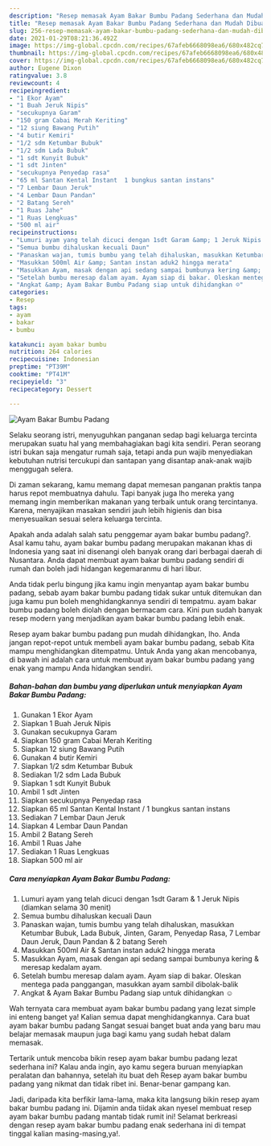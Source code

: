 ```yaml
---
description: "Resep memasak Ayam Bakar Bumbu Padang Sederhana dan Mudah Dibuat"
title: "Resep memasak Ayam Bakar Bumbu Padang Sederhana dan Mudah Dibuat"
slug: 256-resep-memasak-ayam-bakar-bumbu-padang-sederhana-dan-mudah-dibuat
date: 2021-01-29T08:21:36.492Z
image: https://img-global.cpcdn.com/recipes/67afeb6668098ea6/680x482cq70/ayam-bakar-bumbu-padang-foto-resep-utama.jpg
thumbnail: https://img-global.cpcdn.com/recipes/67afeb6668098ea6/680x482cq70/ayam-bakar-bumbu-padang-foto-resep-utama.jpg
cover: https://img-global.cpcdn.com/recipes/67afeb6668098ea6/680x482cq70/ayam-bakar-bumbu-padang-foto-resep-utama.jpg
author: Eugene Dixon
ratingvalue: 3.8
reviewcount: 4
recipeingredient:
- "1 Ekor Ayam"
- "1 Buah Jeruk Nipis"
- "secukupnya Garam"
- "150 gram Cabai Merah Keriting"
- "12 siung Bawang Putih"
- "4 butir Kemiri"
- "1/2 sdm Ketumbar Bubuk"
- "1/2 sdm Lada Bubuk"
- "1 sdt Kunyit Bubuk"
- "1 sdt Jinten"
- "secukupnya Penyedap rasa"
- "65 ml Santan Kental Instant  1 bungkus santan instans"
- "7 Lembar Daun Jeruk"
- "4 Lembar Daun Pandan"
- "2 Batang Sereh"
- "1 Ruas Jahe"
- "1 Ruas Lengkuas"
- "500 ml air"
recipeinstructions:
- "Lumuri ayam yang telah dicuci dengan 1sdt Garam &amp; 1 Jeruk Nipis (diamkan selama 30 menit)"
- "Semua bumbu dihaluskan kecuali Daun"
- "Panaskan wajan, tumis bumbu yang telah dihaluskan, masukkan Ketumbar Bubuk, Lada Bubuk, Jinten, Garam, Penyedap Rasa, 7 Lembar Daun Jeruk, Daun Pandan &amp; 2 batang Sereh"
- "Masukkan 500ml Air &amp; Santan instan aduk2 hingga merata"
- "Masukkan Ayam, masak dengan api sedang sampai bumbunya kering &amp; meresap kedalam ayam."
- "Setelah bumbu meresap dalam ayam. Ayam siap di bakar. Oleskan mentega pada panggangan, masukkan ayam sambil dibolak-balik"
- "Angkat &amp; Ayam Bakar Bumbu Padang siap untuk dihidangkan ☺️"
categories:
- Resep
tags:
- ayam
- bakar
- bumbu

katakunci: ayam bakar bumbu 
nutrition: 264 calories
recipecuisine: Indonesian
preptime: "PT39M"
cooktime: "PT41M"
recipeyield: "3"
recipecategory: Dessert

---
```



![Ayam Bakar Bumbu Padang](https://img-global.cpcdn.com/recipes/67afeb6668098ea6/680x482cq70/ayam-bakar-bumbu-padang-foto-resep-utama.jpg)

Selaku seorang istri, menyuguhkan panganan sedap bagi keluarga tercinta merupakan suatu hal yang membahagiakan bagi kita sendiri. Peran seorang istri bukan saja mengatur rumah saja, tetapi anda pun wajib menyediakan kebutuhan nutrisi tercukupi dan santapan yang disantap anak-anak wajib menggugah selera.

Di zaman  sekarang, kamu memang dapat memesan panganan praktis tanpa harus repot membuatnya dahulu. Tapi banyak juga lho mereka yang memang ingin memberikan makanan yang terbaik untuk orang tercintanya. Karena, menyajikan masakan sendiri jauh lebih higienis dan bisa menyesuaikan sesuai selera keluarga tercinta. 



Apakah anda adalah salah satu penggemar ayam bakar bumbu padang?. Asal kamu tahu, ayam bakar bumbu padang merupakan makanan khas di Indonesia yang saat ini disenangi oleh banyak orang dari berbagai daerah di Nusantara. Anda dapat membuat ayam bakar bumbu padang sendiri di rumah dan boleh jadi hidangan kegemaranmu di hari libur.

Anda tidak perlu bingung jika kamu ingin menyantap ayam bakar bumbu padang, sebab ayam bakar bumbu padang tidak sukar untuk ditemukan dan juga kamu pun boleh menghidangkannya sendiri di tempatmu. ayam bakar bumbu padang boleh diolah dengan bermacam cara. Kini pun sudah banyak resep modern yang menjadikan ayam bakar bumbu padang lebih enak.

Resep ayam bakar bumbu padang pun mudah dihidangkan, lho. Anda jangan repot-repot untuk membeli ayam bakar bumbu padang, sebab Kita mampu menghidangkan ditempatmu. Untuk Anda yang akan mencobanya, di bawah ini adalah cara untuk membuat ayam bakar bumbu padang yang enak yang mampu Anda hidangkan sendiri.

<!--inarticleads1-->

##### Bahan-bahan dan bumbu yang diperlukan untuk menyiapkan Ayam Bakar Bumbu Padang:

1. Gunakan 1 Ekor Ayam
1. Siapkan 1 Buah Jeruk Nipis
1. Gunakan secukupnya Garam
1. Siapkan 150 gram Cabai Merah Keriting
1. Siapkan 12 siung Bawang Putih
1. Gunakan 4 butir Kemiri
1. Siapkan 1/2 sdm Ketumbar Bubuk
1. Sediakan 1/2 sdm Lada Bubuk
1. Siapkan 1 sdt Kunyit Bubuk
1. Ambil 1 sdt Jinten
1. Siapkan secukupnya Penyedap rasa
1. Siapkan 65 ml Santan Kental Instant / 1 bungkus santan instans
1. Sediakan 7 Lembar Daun Jeruk
1. Siapkan 4 Lembar Daun Pandan
1. Ambil 2 Batang Sereh
1. Ambil 1 Ruas Jahe
1. Sediakan 1 Ruas Lengkuas
1. Siapkan 500 ml air




<!--inarticleads2-->

##### Cara menyiapkan Ayam Bakar Bumbu Padang:

1. Lumuri ayam yang telah dicuci dengan 1sdt Garam &amp; 1 Jeruk Nipis (diamkan selama 30 menit)
1. Semua bumbu dihaluskan kecuali Daun
1. Panaskan wajan, tumis bumbu yang telah dihaluskan, masukkan Ketumbar Bubuk, Lada Bubuk, Jinten, Garam, Penyedap Rasa, 7 Lembar Daun Jeruk, Daun Pandan &amp; 2 batang Sereh
1. Masukkan 500ml Air &amp; Santan instan aduk2 hingga merata
1. Masukkan Ayam, masak dengan api sedang sampai bumbunya kering &amp; meresap kedalam ayam.
1. Setelah bumbu meresap dalam ayam. Ayam siap di bakar. Oleskan mentega pada panggangan, masukkan ayam sambil dibolak-balik
1. Angkat &amp; Ayam Bakar Bumbu Padang siap untuk dihidangkan ☺️




Wah ternyata cara membuat ayam bakar bumbu padang yang lezat simple ini enteng banget ya! Kalian semua dapat menghidangkannya. Cara buat ayam bakar bumbu padang Sangat sesuai banget buat anda yang baru mau belajar memasak maupun juga bagi kamu yang sudah hebat dalam memasak.

Tertarik untuk mencoba bikin resep ayam bakar bumbu padang lezat sederhana ini? Kalau anda ingin, ayo kamu segera buruan menyiapkan peralatan dan bahannya, setelah itu buat deh Resep ayam bakar bumbu padang yang nikmat dan tidak ribet ini. Benar-benar gampang kan. 

Jadi, daripada kita berfikir lama-lama, maka kita langsung bikin resep ayam bakar bumbu padang ini. Dijamin anda tiidak akan nyesel membuat resep ayam bakar bumbu padang mantab tidak rumit ini! Selamat berkreasi dengan resep ayam bakar bumbu padang enak sederhana ini di tempat tinggal kalian masing-masing,ya!.

